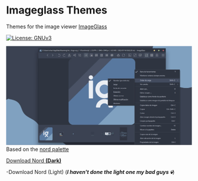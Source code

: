 # Imageglass Themes
Themes for the image viewer [ImageGlass](https://github.com/d2phap/ImageGlass)

[![License: GNUv3](https://img.shields.io/badge/License-GNU-brightgreen.svg)](https://www.gnu.org/licenses/gpl-3.0.html)

![Nord Theme for ImageGlass Preview](https://github.com/SleepyMatt/imageglass-themes/blob/6780b57124327091411a28cee0840c01f865bd72/resourcesreadme/preview.jpg)
Based on the [nord palette](https://github.com/arcticicestudio/nord)

[Download Nord **(Dark)**](https://imageglass.org/theme/Nord-Theme-Dark-SleepyMatt-47)

-Download Nord (Light) (***I haven't done the light one my bad guys 💀***)
